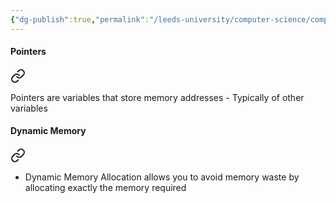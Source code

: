 ```yaml
---
{"dg-publish":true,"permalink":"/leeds-university/computer-science/compulsory-modules/procedural-programming/procedural-programming/","tags":["Mandatory-Module"]}
---
```


#### Pointers

<div class="transclusion internal-embed is-loaded"><a class="markdown-embed-link" href="/leeds-university/computer-science/compulsory-modules/procedural-programming/pointers/#def" aria-label="Open link"><svg xmlns="http://www.w3.org/2000/svg" width="24" height="24" viewBox="0 0 24 24" fill="none" stroke="currentColor" stroke-width="2" stroke-linecap="round" stroke-linejoin="round" class="svg-icon lucide-link"><path d="M10 13a5 5 0 0 0 7.54.54l3-3a5 5 0 0 0-7.07-7.07l-1.72 1.71"></path><path d="M14 11a5 5 0 0 0-7.54-.54l-3 3a5 5 0 0 0 7.07 7.07l1.71-1.71"></path></svg></a><div class="markdown-embed">



Pointers are variables that store memory addresses
	- Typically of other variables 

</div></div>

#### Dynamic Memory

<div class="transclusion internal-embed is-loaded"><a class="markdown-embed-link" href="/leeds-university/computer-science/compulsory-modules/procedural-programming/dynamic-memory-allocation/#def" aria-label="Open link"><svg xmlns="http://www.w3.org/2000/svg" width="24" height="24" viewBox="0 0 24 24" fill="none" stroke="currentColor" stroke-width="2" stroke-linecap="round" stroke-linejoin="round" class="svg-icon lucide-link"><path d="M10 13a5 5 0 0 0 7.54.54l3-3a5 5 0 0 0-7.07-7.07l-1.72 1.71"></path><path d="M14 11a5 5 0 0 0-7.54-.54l-3 3a5 5 0 0 0 7.07 7.07l1.71-1.71"></path></svg></a><div class="markdown-embed">



- Dynamic Memory Allocation allows you to avoid memory waste by allocating exactly the memory required 

</div></div>


